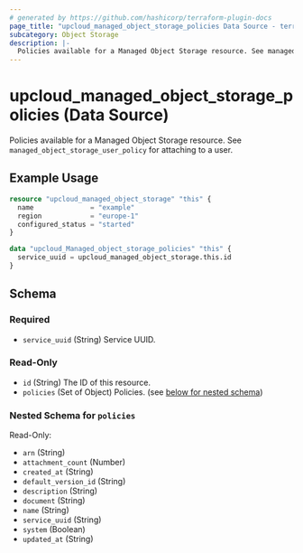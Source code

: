 ```yaml
---
# generated by https://github.com/hashicorp/terraform-plugin-docs
page_title: "upcloud_managed_object_storage_policies Data Source - terraform-provider-upcloud"
subcategory: Object Storage
description: |-
  Policies available for a Managed Object Storage resource. See managed_object_storage_user_policy for attaching to a user.
---
```


# upcloud_managed_object_storage_policies (Data Source)

Policies available for a Managed Object Storage resource. See `managed_object_storage_user_policy` for attaching to a user.

## Example Usage

```terraform
resource "upcloud_managed_object_storage" "this" {
  name              = "example"
  region            = "europe-1"
  configured_status = "started"
}

data "upcloud_Managed_object_storage_policies" "this" {
  service_uuid = upcloud_managed_object_storage.this.id
}
```

<!-- schema generated by tfplugindocs -->
## Schema

### Required

- `service_uuid` (String) Service UUID.

### Read-Only

- `id` (String) The ID of this resource.
- `policies` (Set of Object) Policies. (see [below for nested schema](#nestedatt--policies))

<a id="nestedatt--policies"></a>
### Nested Schema for `policies`

Read-Only:

- `arn` (String)
- `attachment_count` (Number)
- `created_at` (String)
- `default_version_id` (String)
- `description` (String)
- `document` (String)
- `name` (String)
- `service_uuid` (String)
- `system` (Boolean)
- `updated_at` (String)


